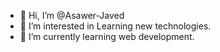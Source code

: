 - 👋 Hi, I’m @Asawer-Javed
- 👀 I’m interested in Learning new technologies.
- 🌱 I’m currently learning web development.


